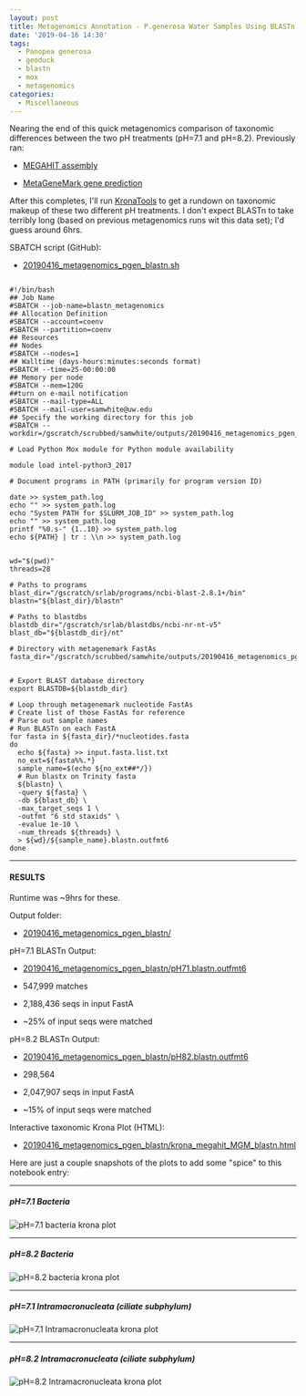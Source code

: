 ```yaml
---
layout: post
title: Metagenomics Annotation - P.generosa Water Samples Using BLASTn on Mox and KronaTools Visualization to Compare pH Treatments
date: '2019-04-16 14:30'
tags:
  - Panopea generosa
  - geoduck
  - blastn
  - mox
  - metagenomics
categories:
  - Miscellaneous
---
```

Nearing the end of this quick metagenomics comparison of taxonomic differences between the two pH treatments (pH=7.1 and pH=8.2). Previously ran:

- [MEGAHIT assembly](https://robertslab.github.io/sams-notebook/2019/04/15/Metagenome-Assemblies-P.generosa-Water-Samples-Trimmed-HiSeqX-Data-Using-Megahit-on-Mox-to-Compare-pH-Treatments.html)

- [MetaGeneMark gene prediction](https://robertslab.github.io/sams-notebook/2019/04/16/Metagenomics-Gene-Prediction-P.generosa-Water-Samples-Using-MetaGeneMark-on-Mox-to-Compare-pH-Treatments.html)

After this completes, I'll run [KronaTools](https://github.com/marbl/Krona/wiki/KronaTools) to get a rundown on taxonomic makeup of these two different pH treatments. I don't expect BLASTn to take terribly long (based on previous metagenomics runs wit this data set); I'd guess around 6hrs.

SBATCH script (GitHub):

- [20190416_metagenomics_pgen_blastn.sh](https://github.com/RobertsLab/sams-notebook/blob/master/sbatch_scripts/20190416_metagenomics_pgen_blastn.sh)

<pre><code>
#!/bin/bash
## Job Name
#SBATCH --job-name=blastn_metagenomics
## Allocation Definition
#SBATCH --account=coenv
#SBATCH --partition=coenv
## Resources
## Nodes
#SBATCH --nodes=1
## Walltime (days-hours:minutes:seconds format)
#SBATCH --time=25-00:00:00
## Memory per node
#SBATCH --mem=120G
##turn on e-mail notification
#SBATCH --mail-type=ALL
#SBATCH --mail-user=samwhite@uw.edu
## Specify the working directory for this job
#SBATCH --workdir=/gscratch/scrubbed/samwhite/outputs/20190416_metagenomics_pgen_blastn

# Load Python Mox module for Python module availability

module load intel-python3_2017

# Document programs in PATH (primarily for program version ID)

date >> system_path.log
echo "" >> system_path.log
echo "System PATH for $SLURM_JOB_ID" >> system_path.log
echo "" >> system_path.log
printf "%0.s-" {1..10} >> system_path.log
echo ${PATH} | tr : \\n >> system_path.log


wd="$(pwd)"
threads=28

# Paths to programs
blast_dir="/gscratch/srlab/programs/ncbi-blast-2.8.1+/bin"
blastn="${blast_dir}/blastn"

# Paths to blastdbs
blastdb_dir="/gscratch/srlab/blastdbs/ncbi-nr-nt-v5"
blast_db="${blastdb_dir}/nt"

# Directory with metagenemark FastAs
fasta_dir="/gscratch/scrubbed/samwhite/outputs/20190416_metagenomics_pgen_metagenemark"


# Export BLAST database directory
export BLASTDB=${blastdb_dir}

# Loop through metagenemark nucleotide FastAs
# Create list of those FastAs for reference
# Parse out sample names
# Run BLASTn on each FastA
for fasta in ${fasta_dir}/*nucleotides.fasta
do
  echo ${fasta} >> input.fasta.list.txt
  no_ext=${fasta%%.*}
  sample_name=$(echo ${no_ext##*/})
  # Run blastx on Trinity fasta
  ${blastn} \
  -query ${fasta} \
  -db ${blast_db} \
  -max_target_seqs 1 \
  -outfmt "6 std staxids" \
  -evalue 1e-10 \
  -num_threads ${threads} \
  > ${wd}/${sample_name}.blastn.outfmt6
done
</code></pre>

---

#### RESULTS

Runtime was ~9hrs for these.

Output folder:

- [20190416_metagenomics_pgen_blastn/](http://gannet.fish.washington.edu/Atumefaciens/20190416_metagenomics_pgen_blastn/)

pH=7.1 BLASTn Output:

- [20190416_metagenomics_pgen_blastn/pH71.blastn.outfmt6](http://gannet.fish.washington.edu/Atumefaciens/20190416_metagenomics_pgen_blastn/pH71.blastn.outfmt6)

- 547,999 matches

- 2,188,436 seqs in input FastA

- ~25% of input seqs were matched

pH=8.2 BLASTn Output:

- [20190416_metagenomics_pgen_blastn/pH82.blastn.outfmt6](http://gannet.fish.washington.edu/Atumefaciens/20190416_metagenomics_pgen_blastn/pH82.blastn.outfmt6)

- 298,564

- 2,047,907 seqs in input FastA

- ~15% of input seqs were matched

Interactive taxonomic Krona Plot (HTML):

- [20190416_metagenomics_pgen_blastn/krona_megahit_MGM_blastn.html](http://gannet.fish.washington.edu/Atumefaciens/20190416_metagenomics_pgen_blastn/krona_megahit_MGM_blastn.html)

Here are just a couple snapshots of the plots to add some "spice" to this notebook entry:

---

##### pH=7.1 Bacteria

![pH=7.1 bacteria krona plot](https://github.com/RobertsLab/sams-notebook/blob/master/images/screencaps/20190417_krona_pH7.1_bacteria.png?raw=true)

---

##### pH=8.2 Bacteria

![pH=8.2 bacteria krona plot](https://github.com/RobertsLab/sams-notebook/blob/master/images/screencaps/20190417_krona_pH8.2_bacteria.png?raw=true)

---

##### pH=7.1 Intramacronucleata (ciliate subphylum)

![pH=7.1 Intramacronucleata krona plot](https://github.com/RobertsLab/sams-notebook/blob/master/images/screencaps/20190417_krona_pH7.1_Intramacronucleata.png?raw=true)

---

##### pH=8.2 Intramacronucleata (ciliate subphylum)

![pH=8.2 Intramacronucleata krona plot](https://github.com/RobertsLab/sams-notebook/blob/master/images/screencaps/20190417_krona_pH8.2_Intramacronucleata.png?raw=true)
